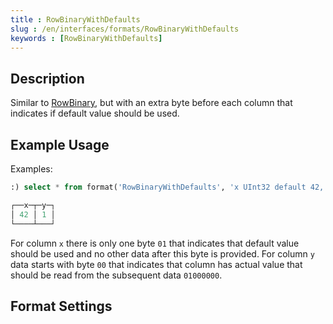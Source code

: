 ```yaml
---
title : RowBinaryWithDefaults
slug : /en/interfaces/formats/RowBinaryWithDefaults
keywords : [RowBinaryWithDefaults]
---
```


## Description

Similar to [RowBinary](#rowbinary), but with an extra byte before each column that indicates if default value should be used.

## Example Usage

Examples:

```sql
:) select * from format('RowBinaryWithDefaults', 'x UInt32 default 42, y UInt32', x'010001000000')

┌──x─┬─y─┐
│ 42 │ 1 │
└────┴───┘
```

For column `x` there is only one byte `01` that indicates that default value should be used and no other data after this byte is provided.
For column `y` data starts with byte `00` that indicates that column has actual value that should be read from the subsequent data `01000000`.

## Format Settings



